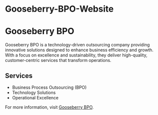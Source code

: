 # Gooseberry-BPO-Website

# Gooseberry BPO
Gooseberry BPO is a technology-driven outsourcing company providing innovative solutions designed to enhance business efficiency and growth. With a focus on excellence and sustainability, they deliver high-quality, customer-centric services that transform operations.

## Services

- Business Process Outsourcing (BPO)
- Technology Solutions
- Operational Excellence

For more information, visit [Gooseberry BPO](https://gooseberry-bpo.agiledot.us/).
